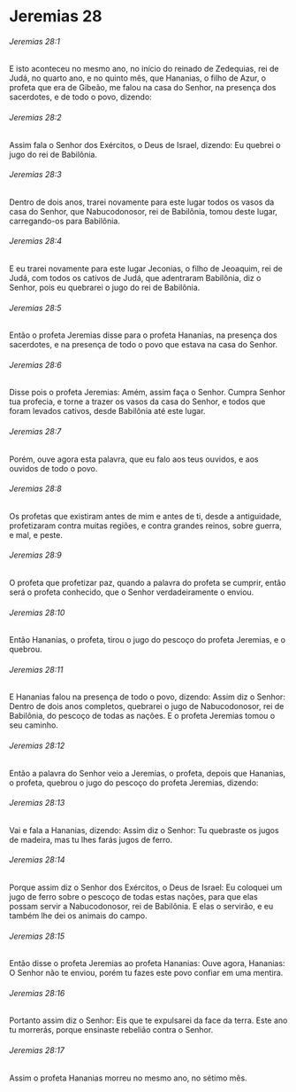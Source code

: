 # Jeremias 28

###### Jeremias 28:1

E isto aconteceu no mesmo ano, no início do reinado de Zedequias, rei de Judá, no quarto ano, e no quinto mês, que Hananias, o filho de Azur, o profeta que era de Gibeão, me falou na casa do Senhor, na presença dos sacerdotes, e de todo o povo, dizendo:

###### Jeremias 28:2

Assim fala o Senhor dos Exércitos, o Deus de Israel, dizendo: Eu quebrei o jugo do rei de Babilônia.

###### Jeremias 28:3

Dentro de dois anos, trarei novamente para este lugar todos os vasos da casa do Senhor, que Nabucodonosor, rei de Babilônia, tomou deste lugar, carregando-os para Babilônia.

###### Jeremias 28:4

E eu trarei novamente para este lugar Jeconias, o filho de Jeoaquim, rei de Judá, com todos os cativos de Judá, que adentraram Babilônia, diz o Senhor, pois eu quebrarei o jugo do rei de Babilônia.

###### Jeremias 28:5

Então o profeta Jeremias disse para o profeta Hananias, na presença dos sacerdotes, e na presença de todo o povo que estava na casa do Senhor.

###### Jeremias 28:6

Disse pois o profeta Jeremias: Amém, assim faça o Senhor. Cumpra Senhor tua profecia, e torne a trazer os vasos da casa do Senhor, e todos que foram levados cativos, desde Babilônia até este lugar.

###### Jeremias 28:7

Porém, ouve agora esta palavra, que eu falo aos teus ouvidos, e aos ouvidos de todo o povo.

###### Jeremias 28:8

Os profetas que existiram antes de mim e antes de ti, desde a antiguidade, profetizaram contra muitas regiões, e contra grandes reinos, sobre guerra, e mal, e peste.

###### Jeremias 28:9

O profeta que profetizar paz, quando a palavra do profeta se cumprir, então será o profeta conhecido, que o Senhor verdadeiramente o enviou.

###### Jeremias 28:10

Então Hananias, o profeta, tirou o jugo do pescoço do profeta Jeremias, e o quebrou.

###### Jeremias 28:11

E Hananias falou na presença de todo o povo, dizendo: Assim diz o Senhor: Dentro de dois anos completos, quebrarei o jugo de Nabucodonosor, rei de Babilônia, do pescoço de todas as nações. E o profeta Jeremias tomou o seu caminho.

###### Jeremias 28:12

Então a palavra do Senhor veio a Jeremias, o profeta, depois que Hananias, o profeta, quebrou o jugo do pescoço do profeta Jeremias, dizendo:

###### Jeremias 28:13

Vai e fala a Hananias, dizendo: Assim diz o Senhor: Tu quebraste os jugos de madeira, mas tu lhes farás jugos de ferro.

###### Jeremias 28:14

Porque assim diz o Senhor dos Exércitos, o Deus de Israel: Eu coloquei um jugo de ferro sobre o pescoço de todas estas nações, para que elas possam servir a Nabucodonosor, rei de Babilônia. E elas o servirão, e eu também lhe dei os animais do campo.

###### Jeremias 28:15

Então disse o profeta Jeremias ao profeta Hananias: Ouve agora, Hananias: O Senhor não te enviou, porém tu fazes este povo confiar em uma mentira.

###### Jeremias 28:16

Portanto assim diz o Senhor: Eis que te expulsarei da face da terra. Este ano tu morrerás, porque ensinaste rebelião contra o Senhor.

###### Jeremias 28:17

Assim o profeta Hananias morreu no mesmo ano, no sétimo mês.

